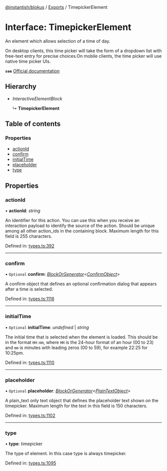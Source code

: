 [@instantish/blokus](../README.md) / [Exports](../modules.md) / TimepickerElement

# Interface: TimepickerElement

An element which allows selection of a time of day.

On desktop clients, this time picker will take the form of a dropdown list
with free-text entry for precise choices.On mobile clients, the time picker
will use native time picker UIs.

**`see`** [Official documentation](https://api.slack.com/reference/block-kit/block-elements#timepicker)

## Hierarchy

* *InteractiveElementBlock*

  ↳ **TimepickerElement**

## Table of contents

### Properties

- [actionId](timepickerelement.md#actionid)
- [confirm](timepickerelement.md#confirm)
- [initialTime](timepickerelement.md#initialtime)
- [placeholder](timepickerelement.md#placeholder)
- [type](timepickerelement.md#type)

## Properties

### actionId

• **actionId**: *string*

An identifier for this action. You can use this when you receive an
interaction payload to identify the source of the action. Should be unique
among all other action_ids in the containing block. Maximum length for
this field is 255 characters.

Defined in: [types.ts:392](https://github.com/instantish/blokus/blob/8b8e846/src/types.ts#L392)

___

### confirm

• `Optional` **confirm**: [*BlockOrGenerator*](../modules.md#blockorgenerator)<[*ConfirmObject*](confirmobject.md)\>

A confirm object that defines an optional confirmation dialog that appears
after a time is selected.

Defined in: [types.ts:1116](https://github.com/instantish/blokus/blob/8b8e846/src/types.ts#L1116)

___

### initialTime

• `Optional` **initialTime**: *undefined* \| *string*

The initial time that is selected when the element is loaded. This should
be in the format `HH:mm`, where `HH` is the 24-hour format of an hour
(00 to 23) and `mm` is minutes with leading zeros (00 to 59), for example
22:25 for 10:25pm.

Defined in: [types.ts:1110](https://github.com/instantish/blokus/blob/8b8e846/src/types.ts#L1110)

___

### placeholder

• `Optional` **placeholder**: [*BlockOrGenerator*](../modules.md#blockorgenerator)<[*PlainTextObject*](plaintextobject.md)\>

A plain_text only text object that defines the placeholder text shown on
the timepicker. Maximum length for the text in this field is 150
characters.

Defined in: [types.ts:1102](https://github.com/instantish/blokus/blob/8b8e846/src/types.ts#L1102)

___

### type

• **type**: timepicker

The type of element. In this case type is always timepicker.

Defined in: [types.ts:1095](https://github.com/instantish/blokus/blob/8b8e846/src/types.ts#L1095)
